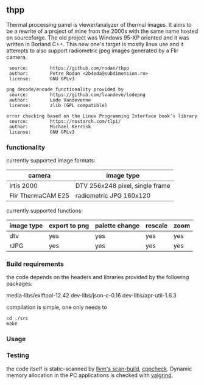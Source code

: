 

## thpp

Thermal processing panel is viewer/analyzer of thermal images. It aims to be a rewrite of a project of mine from the 2000s with the same name hosted on sourceforge. The old project was Windows 95-XP oriented and it was written in Borland C++. This new one's target is mostly linux use and it attempts to also support radiometric jpeg images generated by a Flir camera.

```
 source:        https://github.com/rodan/thpp
 author:        Petre Rodan <2b4eda@subdimension.ro>
 license:       GNU GPLv3

png decode/encode functionality provided by
 source:        https://github.com/lvandeve/lodepng
 author:        Lode Vandevenne
 license:       zlib (GPL compatible)

error checking based on the Linux Programming Interface book's library
 source:        https://nostarch.com/tlpi/
 author:        Michael Kerrisk
 license:       GNU GPLv3
```

### functionality

currently supported image formats:

camera | image type
--- | ---
Irtis 2000 | DTV 256x248 pixel, single frame
Flir ThermaCAM E25 | radiometric JPG 160x120

currently supported functions:

image type | export to png | palette change | rescale | zoom
--- | --- | --- | --- | --- 
dtv | yes | yes | yes | yes
rJPG| yes | yes | yes | yes


### Build requirements

the code depends on the headers and libraries provided by the following packages:

media-libs/exiftool-12.42
dev-libs/json-c-0.16
dev-libs/apr-util-1.6.3

compilation is simple, one only needs to
```
cd ./src
make
```

### Usage


### Testing

the code itself is static-scanned by [llvm's scan-build](https://clang-analyzer.llvm.org/), [cppcheck](http://cppcheck.net/). Dynamic memory allocation in the PC applications is checked with [valgrind](https://valgrind.org/).


